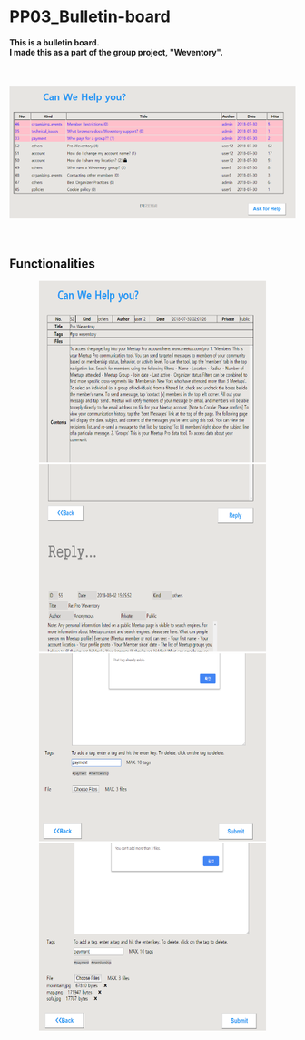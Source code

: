 # PP03_Bulletin-board
<h4>This is a bulletin board.<br/>
I made this as a part of the group project, "Weventory".  
</h4>
<br/>
<br/>
<div align="center">
    <img src="photos/bulletin-board.png" width="800px"/> 
</div>
<br/>
<br/>
<h2>Functionalities</h2>


<div align="center">
    <img src="photos/parent-article1.png" height="320px" width="400px"/> 
</div>

<div align="center">
    <img src="photos/child-article.png" height="330px" width="400px"/> 
    <img src="photos/write-article-tags.png" height="330px" width="400px"/> 
    <img src="photos/write-article-file-attatchment.png" height="330px" width="400px"/> 
</div>	
